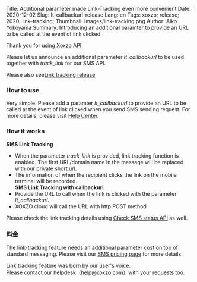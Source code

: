 Title: Additional parameter made Link-Tracking even more convenient
Date: 2020-12-02
Slug: lt-callbackurl-release
Lang: en
Tags: xoxzo; release; 2020; link-tracking;
Thumbnail: images/link-tracking.png
Author: Aiko Yokoyama
Summary: Introducing an additional paramter to provide an URL to be called at the event of link clicked.


Thank you for using [Xoxzo API](https://www.xoxzo.com/).

Please let us announce an additional parameter _lt_callbackurl_ to be used together with _track_link_ for our SMS API.


Please also see[Link tracking release](https://blog.xoxzo.com/en/2020/10/15/link-tracking-release/)


### How to use
Very simple. Please add a paramter _lt_callbackurl_ to provide an URL to be called at the event of link clicked when you send SMS sending request.
For more details, please visit [Help Center](https://help.xoxzo.com/en/xoxzo-cloud-telephony/articles/what-is-link-tracking/).

### How it works
**SMS Link Tracking**
- When the parameter _track_link_ is provided, link tracking function is enabled. 
The first URL/domain name in the message will be replaced with our private short url. <br> 
- The information of when the recipient clicks the link on the mobile terminal will be recorded. <br>
**SMS Link Tracking with callbackurl**
- Provide the URL to call when the link is clicked with the parameter _lt_callbackurl_. <br>
- XOXZO cloud will call the URL with http POST method<br>

Please check the link tracking details using [Check SMS status API](https://docs.xoxzo.com/en/sms.html#check-sms-status-api) as well.

### 料金
The link-tracking feature needs an additional parameter cost on top of standard messaging.
Please visit our [SMS pricing page](https://www.xoxzo.com/en/about/pricing/#send-sms) for more details.

Link tracking feature was born by our user's voice.<br>
Please contact our helpdesk（help@xoxzo.com）with your requests too.
